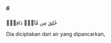 ##### 6

<span class="ayah">خُلِقَ مِن مَّآءٍۢ دَافِقٍۢ</span>

<span class="ayah_translation">Dia diciptakan dari air yang dipancarkan,</span>
